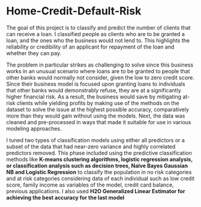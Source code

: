 # Home-Credit-Default-Risk
The goal of this project is to classify and predict the number of clients that can receive a 
loan. I classified people as clients who are to be granted a loan, and the ones who the
business would not lend to. This highlights the reliability or credibility of an applicant for
repayment of the loan and whether they can pay.

The problem in particular strikes as challenging to solve since this business works in an unusual
scenario where loans are to be granted to people that other banks would normally not consider,
given the low to zero credit score. Since their business model is focused upon granting loans to
individuals that other banks would demonstrably refuse, they are at a significantly higher
financial risk. As a result, the business would save by mitigating at-risk clients while yielding
profits by making use of the methods on the dataset to solve the issue at the highest possible
accuracy, comparatively more than they would gain without using the models.
Next, the data was cleaned and pre-processed in ways that made it suitable for use in various
modeling approaches.

I tuned two types of classification models using either all predictors or a subset of the data that had near-zero
variance and highly correlated predictors removed. This phase included using the predictive
classification methods like **K-means clustering algorithms, logistic regression analysis, or
classification analysis such as decision trees, Naïve Bayes Gaussian NB and Logistic Regression** to classify the population in no risk categories and
at risk categories considering data of each individual such as low credit score, family income as
variables of the model, credit card balance, previous applications. I also used **H2O Generalized Linear Estimator for achieving the best accuracy for the last model**

